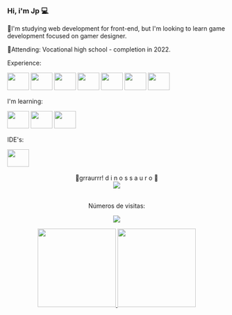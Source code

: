 ### Hi, i'm Jp 💻

📗I'm studying web development for front-end, but I'm looking to learn game development focused on gamer designer.

📘Attending: Vocational high school - completion in 2022.


Experience: 

<img height="40" width="50" src="https://cdn.jsdelivr.net/gh/devicons/devicon/icons/javascript/javascript-original.svg" />  <img height="40" width="50" src="https://cdn.jsdelivr.net/gh/devicons/devicon/icons/java/java-original.svg" />  <img height="40" width="50" src="https://cdn.jsdelivr.net/gh/devicons/devicon/icons/html5/html5-original.svg" />  <img height="40" width="50" src="https://cdn.jsdelivr.net/gh/devicons/devicon/icons/php/php-plain.svg" />  <img height="40" width="50" src="https://cdn.jsdelivr.net/gh/devicons/devicon/icons/bootstrap/bootstrap-original.svg" />  <img height="40" width="50" src="https://cdn.jsdelivr.net/gh/devicons/devicon/icons/python/python-original.svg" />  <img height="40" width="50" src="https://cdn.jsdelivr.net/gh/devicons/devicon/icons/mysql/mysql-plain-wordmark.svg" />



 I'm learning:

<img height="40" width="50" src="https://cdn.jsdelivr.net/gh/devicons/devicon/icons/csharp/csharp-original.svg" />  <img height="40" width="50" src="https://cdn.jsdelivr.net/gh/devicons/devicon/icons/lua/lua-original-wordmark.svg" />  <img height="40" width="50" src="https://cdn.jsdelivr.net/gh/devicons/devicon/icons/wordpress/wordpress-plain.svg" />



IDE's:

<img height="40" width="50" src="https://cdn.jsdelivr.net/gh/devicons/devicon/icons/vscode/vscode-original.svg" />


<div align="center" style="display: inline_block"><br>
  🦖grraurrr! d i n o s s a u r o 🦕<br>
<img align="center" src="https://i0.wp.com/gizmodo.uol.com.br/wp-content/blogs.dir/8/files/2018/09/dino-chrome.gif?resize=480%2C152&ssl=1"/>
  <div/>
  <br>
  <div align="center">
<p>Números de visitas:<p/>
<p>
    <img src="https://profile-counter.glitch.me/jotapee085/count.svg"/>
</p>
  <div align="center">
  <a href="https://github.com/jotapee085">
  <img height="180em" src="https://github-readme-stats.vercel.app/api?username=jotapee085&show_icons=true&theme=rgb&include_all_commits=true&count_private=true"/>
  <img height="180em" src="https://github-readme-stats.vercel.app/api/top-langs/?username=jotapee085&layout=compact&langs_count=7&theme=rgb"/>
</div>
